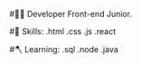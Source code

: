 #🐱‍👤 Developer Front-end Junior.

#🚀 Skills: .html .css .js .react

#🪓 Learning: .sql .node .java 


